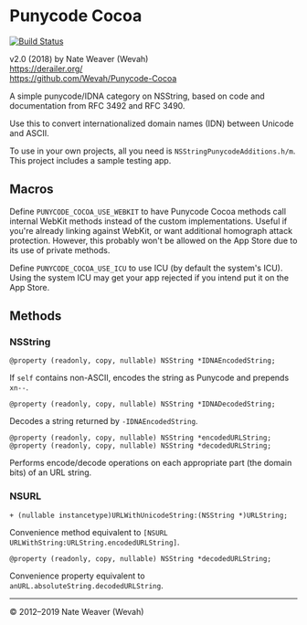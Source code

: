 # Punycode Cocoa

[![Build Status](https://travis-ci.org/Wevah/Punycode-Cocoa.svg?branch=master)](https://travis-ci.org/Wevah/Punycode-Cocoa)

v2.0 (2018)
by Nate Weaver (Wevah)  
https://derailer.org/  
https://github.com/Wevah/Punycode-Cocoa

A simple punycode/IDNA category on NSString, based on code and documentation from RFC 3492 and RFC 3490.

Use this to convert internationalized domain names (IDN) between Unicode and ASCII.

To use in your own projects, all you need is `NSStringPunycodeAdditions.h/m`. This project includes a sample testing app.

## Macros

Define `PUNYCODE_COCOA_USE_WEBKIT` to have Punycode Cocoa methods call internal WebKit methods instead of the custom implementations. Useful if you're already linking against WebKit, or want additional homograph attack protection. However, this probably won't be allowed on the App Store due to its use of private methods.

Define `PUNYCODE_COCOA_USE_ICU` to use ICU (by default the system's ICU). Using the system ICU may get your app rejected if you intend put it on the App Store.

## Methods

### NSString

```objc
@property (readonly, copy, nullable) NSString *IDNAEncodedString;
```
	
If `self` contains non-ASCII, encodes the string as Punycode and prepends `xn--`.

```objc
@property (readonly, copy, nullable) NSString *IDNADecodedString;
```
Decodes a string returned by `-IDNAEncodedString`.

```objc
@property (readonly, copy, nullable) NSString *encodedURLString;
@property (readonly, copy, nullable) NSString *decodedURLString;
```

Performs encode/decode operations on each appropriate part (the domain bits) of an URL string.

### NSURL

```objc
+ (nullable instancetype)URLWithUnicodeString:(NSString *)URLString;
```

Convenience method equivalent to `[NSURL URLWithString:URLString.encodedURLString]`.

```objc
@property (readonly, copy, nullable) NSString *decodedURLString;
```

Convenience property equivalent to `anURL.absoluteString.decodedURLString`.

----

© 2012–2019 Nate Weaver (Wevah)
